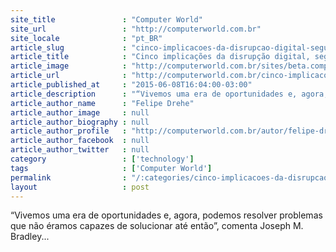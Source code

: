 ```yaml
---
site_title               : "Computer World"
site_url                 : "http://computerworld.com.br"
site_locale              : "pt_BR"
article_slug             : "cinco-implicacoes-da-disrupcao-digital-segundo-o-evangelista-da-cisco"
article_title            : "Cinco implicações da disrupção digital, segundo o evangelista da Cisco"
article_image            : "http://computerworld.com.br/sites/beta.computerworld.com.br/files/news_articles/chip_disrupcao.jpg"
article_url              : "http://computerworld.com.br/cinco-implicacoes-da-disrupcao-digital-segundo-evangelista-da-cisco"
article_published_at     : "2015-06-08T16:04:00-03:00"
article_description      : "“Vivemos uma era de oportunidades e, agora, podemos resolver problemas que não éramos capazes de solucionar até então”, comenta Joseph M. Bradley..."
article_author_name      : "Felipe Drehe"
article_author_image     : null
article_author_biography : null
article_author_profile   : "http://computerworld.com.br/autor/felipe-dreher"
article_author_facebook  : null
article_author_twitter   : null
category                 : ['technology']
tags                     : ['Computer World']
permalink                : "/:categories/cinco-implicacoes-da-disrupcao-digital-segundo-o-evangelista-da-cisco/"
layout                   : post
---
```


“Vivemos uma era de oportunidades e, agora, podemos resolver problemas que não éramos capazes de solucionar até então”, comenta Joseph M. Bradley...
